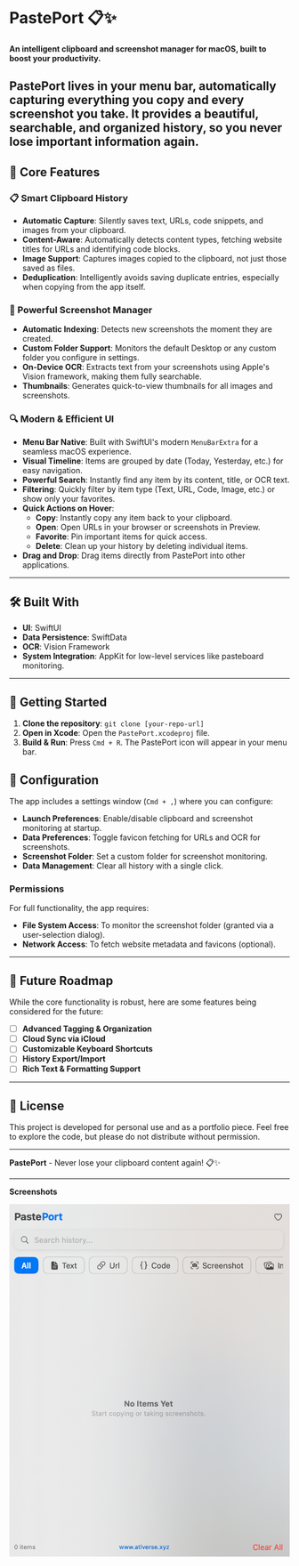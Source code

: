 # PastePort 📋✨

**An intelligent clipboard and screenshot manager for macOS, built to boost your productivity.**

PastePort lives in your menu bar, automatically capturing everything you copy and every screenshot you take. It provides a beautiful, searchable, and organized history, so you never lose important information again.
---

## 🌟 Core Features

### 📋 Smart Clipboard History
- **Automatic Capture**: Silently saves text, URLs, code snippets, and images from your clipboard.
- **Content-Aware**: Automatically detects content types, fetching website titles for URLs and identifying code blocks.
- **Image Support**: Captures images copied to the clipboard, not just those saved as files.
- **Deduplication**: Intelligently avoids saving duplicate entries, especially when copying from the app itself.

### 📸 Powerful Screenshot Manager
- **Automatic Indexing**: Detects new screenshots the moment they are created.
- **Custom Folder Support**: Monitors the default Desktop or any custom folder you configure in settings.
- **On-Device OCR**: Extracts text from your screenshots using Apple's Vision framework, making them fully searchable.
- **Thumbnails**: Generates quick-to-view thumbnails for all images and screenshots.

### 🔍 Modern & Efficient UI
- **Menu Bar Native**: Built with SwiftUI's modern `MenuBarExtra` for a seamless macOS experience.
- **Visual Timeline**: Items are grouped by date (Today, Yesterday, etc.) for easy navigation.
- **Powerful Search**: Instantly find any item by its content, title, or OCR text.
- **Filtering**: Quickly filter by item type (Text, URL, Code, Image, etc.) or show only your favorites.
- **Quick Actions on Hover**:
    - **Copy**: Instantly copy any item back to your clipboard.
    - **Open**: Open URLs in your browser or screenshots in Preview.
    - **Favorite**: Pin important items for quick access.
    - **Delete**: Clean up your history by deleting individual items.
- **Drag and Drop**: Drag items directly from PastePort into other applications.

---

## 🛠️ Built With

- **UI**: SwiftUI
- **Data Persistence**: SwiftData
- **OCR**: Vision Framework
- **System Integration**: AppKit for low-level services like pasteboard monitoring.

---

## 🚀 Getting Started

1.  **Clone the repository**: `git clone [your-repo-url]`
2.  **Open in Xcode**: Open the `PastePort.xcodeproj` file.
3.  **Build & Run**: Press `Cmd + R`. The PastePort icon will appear in your menu bar.

## 🔧 Configuration

The app includes a settings window (`Cmd + ,`) where you can configure:
- **Launch Preferences**: Enable/disable clipboard and screenshot monitoring at startup.
- **Data Preferences**: Toggle favicon fetching for URLs and OCR for screenshots.
- **Screenshot Folder**: Set a custom folder for screenshot monitoring.
- **Data Management**: Clear all history with a single click.

### Permissions
For full functionality, the app requires:
- **File System Access**: To monitor the screenshot folder (granted via a user-selection dialog).
- **Network Access**: To fetch website metadata and favicons (optional).

---

## 🎯 Future Roadmap

While the core functionality is robust, here are some features being considered for the future:

- [ ] **Advanced Tagging & Organization**
- [ ] **Cloud Sync via iCloud**
- [ ] **Customizable Keyboard Shortcuts**
- [ ] **History Export/Import**
- [ ] **Rich Text & Formatting Support**

---

## 📄 License

This project is developed for personal use and as a portfolio piece. Feel free to explore the code, but please do not distribute without permission.

---

**PastePort** - Never lose your clipboard content again! 📋✨

---
**Screenshots**

![PastePort Screenshot](https://github.com/andrewtliem/PastePort/blob/main/Images/PastePort1.png)

